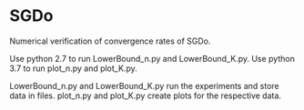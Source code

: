 # SGDo
Numerical verification of convergence rates of SGDo.

Use python 2.7 to run LowerBound_n.py and LowerBound_K.py. 
Use python 3.7 to run plot_n.py and plot_K.py. 

LowerBound_n.py and LowerBound_K.py run the experiments and store data in files. 
plot_n.py and plot_K.py create plots for the respective data.
